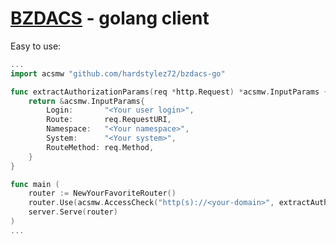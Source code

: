 # [BZDACS](https://github.com/hardstylez72/bzdacs) - golang client


Easy to use:
```go
...
import acsmw "github.com/hardstylez72/bzdacs-go"

func extractAuthorizationParams(req *http.Request) *acsmw.InputParams {
	return &acsmw.InputParams{
		Login:       "<Your user login>",
		Route:       req.RequestURI,
		Namespace:   "<Your namespace>",
		System:      "<Your system>",
		RouteMethod: req.Method,
	}
}

func main (
	router := NewYourFavoriteRouter()
	router.Use(acsmw.AccessCheck("http(s)://<your-domain>", extractAuthorizationParams))
	server.Serve(router)
)
...
```
